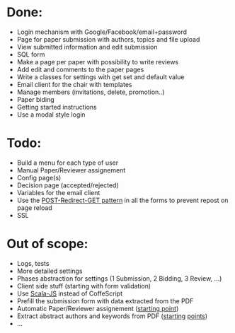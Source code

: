 Done:
=====

- Login mechanism with Google/Facebook/email+password
- Page for paper submission with authors, topics and file upload
- View submitted information and edit submission
- SQL form
- Make a page per paper with possibility to write reviews
- Add edit and comments to the paper pages
- Write a classes for settings with get set and default value
- Email client for the chair with templates
- Manage members (invitations, delete, promotion..)
- Paper biding
- Getting started instructions
- Use a modal style login

Todo:
=====

- Build a menu for each type of user 
- Manual Paper/Reviewer assignement
- Config page(s)
- Decision page (accepted/rejected)
- Variables for the email client
- Use the [POST-Redirect-GET pattern](http://www.theserverside.com/news/1365146/Redirect-After-Post)
  in all the forms to prevent repost on page reload
- SSL

Out of scope:
=============

- Logs, tests
- More detailed settings
- Phases abstraction for settings (1 Submission, 2 Bidding, 3 Review, ...)
- Client side stuff (starting with form validation)
- Use [Scala-JS](https://github.com/lampepfl/scala-js) instead of CoffeScript
- Prefill the submission form with data extracted from the PDF
- Automatic Paper/Reviewer assignement ([starting point](http://140.123.102.14:8080/reportSys/file/paper/scfu/scfu_21_paper.pdf))
- Extract abstract authors and keywords from PDF ([starting](http://pdfx.cs.man.ac.uk/)
   [points](http://www.cs.cornell.edu/cdlrg/reference%20linking/extraction.pdf))
- ...
